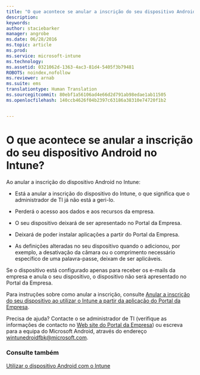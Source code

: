 ```yaml
---
title: "O que acontece se anular a inscrição do seu dispositivo Android no Intune? | Microsoft Intune"
description: 
keywords: 
author: staciebarker
manager: angrobe
ms.date: 06/28/2016
ms.topic: article
ms.prod: 
ms.service: microsoft-intune
ms.technology: 
ms.assetid: 0321062d-1363-4ac3-81d4-5405f3b79481
ROBOTS: noindex,nofollow
ms.reviewer: arnab
ms.suite: ems
translationtype: Human Translation
ms.sourcegitcommit: 80ebf1a56106ad4e66d2d791ab98edae1ab11505
ms.openlocfilehash: 140ccb4626f04b2397c63186a38310e74720f1b2


---
```



# O que acontece se anular a inscrição do seu dispositivo Android no Intune?

Ao anular a inscrição do dispositivo Android no Intune:

-   Está a anular a inscrição do dispositivo do Intune, o que significa que o administrador de TI já não está a geri-lo.

-   Perderá o acesso aos dados e aos recursos da empresa.

-   O seu dispositivo deixará de ser apresentado no Portal da Empresa.

-   Deixará de poder instalar aplicações a partir do Portal da Empresa.

-   As definições alteradas no seu dispositivo quando o adicionou, por exemplo, a desativação da câmara ou o comprimento necessário específico de uma palavra-passe, deixam de ser aplicáveis.

Se o dispositivo está configurado apenas para receber os e-mails da empresa e anula o seu dispositivo, o dispositivo não será apresentado no Portal da Empresa.

Para instruções sobre como anular a inscrição, consulte [Anular a inscrição do seu dispositivo ao utilizar o Intune a partir da aplicação do Portal da Empresa](unenroll-your-device-from-intune-android.md).

Precisa de ajuda? Contacte o se administrador de TI (verifique as informações de contacto no [Web site do Portal da Empresa](http://portal.manage.microsoft.com)) ou escreva para a equipa do Microsoft Android, através do endereço wintunedroidfbk@microsoft.com.


### Consulte também
[Utilizar o dispositivo Android com o Intune](using-your-android-device-with-intune.md)



<!--HONumber=Aug16_HO1-->


